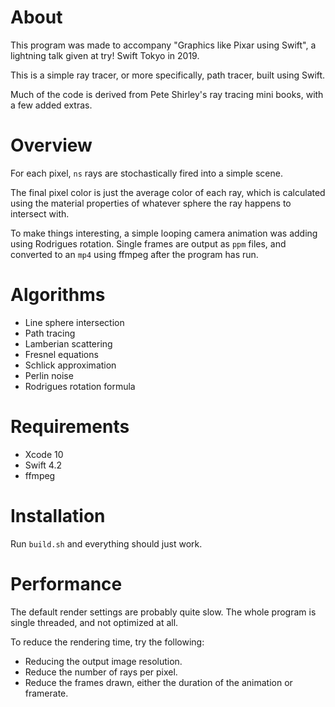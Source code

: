 # About

This program was made to accompany "Graphics like Pixar using Swift", a lightning talk given at try! Swift Tokyo in 2019.

This is a simple ray tracer, or more specifically, path tracer, built using Swift.

Much of the code is derived from Pete Shirley's ray tracing mini books, with a few added extras.

# Overview

For each pixel, `ns` rays are stochastically fired into a simple scene. 

The final pixel color is just the average color of each ray, which is calculated using the material properties of whatever sphere the ray happens to intersect with.

To make things interesting, a simple looping camera animation was adding using Rodrigues rotation. Single frames are output as `ppm` files, and converted to an `mp4` using ffmpeg after the program has run.

# Algorithms

- Line sphere intersection
- Path tracing
- Lamberian scattering
- Fresnel equations
- Schlick approximation
- Perlin noise
- Rodrigues rotation formula

# Requirements

- Xcode 10
- Swift 4.2
- ffmpeg

# Installation

Run `build.sh` and everything should just work.

# Performance

The default render settings are probably quite slow. The whole program is single threaded, and not optimized at all.

To reduce the rendering time, try the following:

- Reducing the output image resolution.
- Reduce the number of rays per pixel.
- Reduce the frames drawn, either the duration of the animation or framerate.
